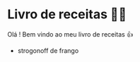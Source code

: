 # Livro de receitas :man_cook:

Olá ! Bem vindo ao meu livro de receitas 👍
 * strogonoff de frango
 
